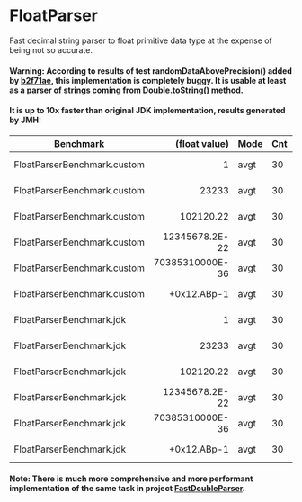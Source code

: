 # FloatParser
Fast decimal string parser to float primitive data type at the expense of being not so accurate.

#### Warning: According to results of test randomDataAbovePrecision() added by [b2f71ae](https://github.com/xtonik/FloatParser/commit/b2f71aec8a76f204e4ee7a541ae206d8ea959fc5), this implementation is completely buggy. It is usable at least as a parser of strings coming from Double.toString() method.

#### It is up to 10x faster than original JDK implementation, results generated by JMH:

|Benchmark|                      (float value)|  Mode|  Cnt|    Score|    Error|  Units|
|-|-:|-|-|-:|-:|-|
|FloatParserBenchmark.custom|                1|  avgt|   30|   12.369| ±  1.523|  us/op|
|FloatParserBenchmark.custom|            23233|  avgt|   30|   21.378| ±  2.618|  us/op|
|FloatParserBenchmark.custom|        102120.22|  avgt|   30|   38.733| ±  3.512|  us/op|
|FloatParserBenchmark.custom|   12345678.2E-22|  avgt|   30|   47.181| ±  1.388|  us/op|
|FloatParserBenchmark.custom|  70385310000E-36|  avgt|   30|   43.564| ±  0.718|  us/op|
|FloatParserBenchmark.custom|      +0x12.ABp-1|  avgt|   30|  681.804| ± 89.975|  us/op|
|FloatParserBenchmark.jdk|                   1|  avgt|   30|   51.741| ± 33.642|  us/op|
|FloatParserBenchmark.jdk|               23233|  avgt|   30|   52.446| ±  7.062|  us/op|
|FloatParserBenchmark.jdk|           102120.22|  avgt|   30|  159.708| ± 24.383|  us/op|
|FloatParserBenchmark.jdk|      12345678.2E-22|  avgt|   30|  232.579| ± 22.520|  us/op|
|FloatParserBenchmark.jdk|     70385310000E-36|  avgt|   30|  351.372| ± 39.676|  us/op|
|FloatParserBenchmark.jdk|         +0x12.ABp-1|  avgt|   30|  589.403| ± 32.466|  us/op|

#### Note: There is much more comprehensive and more performant implementation of the same task in project [FastDoubleParser](https://github.com/wrandelshofer/FastDoubleParser).
